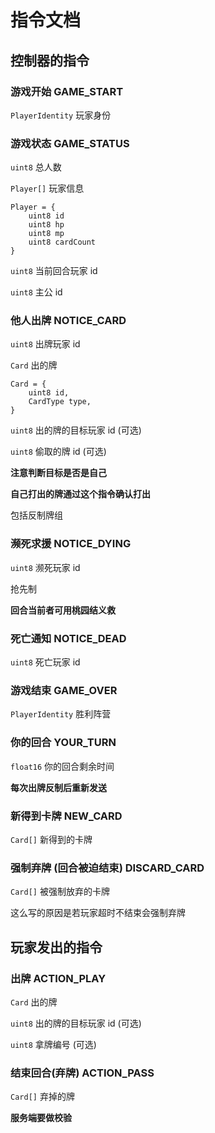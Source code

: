 # 指令文档

## 控制器的指令

### 游戏开始 GAME_START

`PlayerIdentity` 玩家身份

### 游戏状态 GAME_STATUS

`uint8` 总人数

`Player[]` 玩家信息

```
Player = {
    uint8 id
    uint8 hp
    uint8 mp
    uint8 cardCount
}
```

`uint8` 当前回合玩家 id

`uint8` 主公 id

### 他人出牌 NOTICE_CARD

`uint8` 出牌玩家 id

`Card` 出的牌

```
Card = {
    uint8 id,
    CardType type,
}
```

`uint8` 出的牌的目标玩家 id (可选)

`uint8` 偷取的牌 id (可选)

**注意判断目标是否是自己**

**自己打出的牌通过这个指令确认打出**

包括反制牌组

### 濒死求援 NOTICE_DYING

`uint8` 濒死玩家 id

抢先制

**回合当前者可用桃园结义救**

### 死亡通知 NOTICE_DEAD

`uint8` 死亡玩家 id

### 游戏结束 GAME_OVER

`PlayerIdentity` 胜利阵营

### 你的回合 YOUR_TURN

`float16` 你的回合剩余时间

**每次出牌反制后重新发送**

### 新得到卡牌 NEW_CARD

`Card[]` 新得到的卡牌

### 强制弃牌 (回合被迫结束) DISCARD_CARD

`Card[]` 被强制放弃的卡牌

这么写的原因是若玩家超时不结束会强制弃牌

[//]: # (### 弃牌通告 NOTICE_DISCARD)

[//]: # ()
[//]: # (`uint8` 弃牌玩家 id)

[//]: # ()
[//]: # (`Card[]` 弃牌)

## 玩家发出的指令

### 出牌 ACTION_PLAY

`Card` 出的牌

`uint8` 出的牌的目标玩家 id (可选)

`uint8` 拿牌编号 (可选)

### 结束回合(弃牌) ACTION_PASS

`Card[]` 弃掉的牌

**服务端要做校验**


